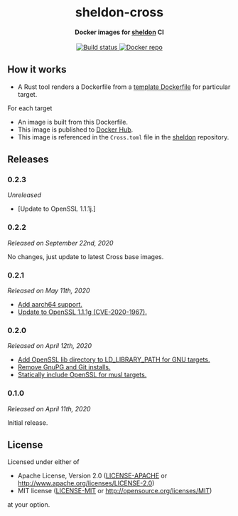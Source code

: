 <h1 align="center">sheldon-cross</h1>
<div align="center">
  <strong>Docker images for <a href="https://github.com/rossmacarthur/sheldon">sheldon</a> CI</strong>
</div>
<br />
<div align="center">
  <a href="https://github.com/rossmacarthur/locks/actions?query=workflow%3Abuild">
    <img src="https://img.shields.io/github/workflow/status/rossmacarthur/sheldon-cross/build/master" alt="Build status" />
  </a>
  <a href="https://hub.docker.com/r/rossmacarthur/sheldon-cross">
    <img src="https://img.shields.io/badge/docker-latest-blue" alt="Docker repo" />
  </a>
</div>

## How it works

- A Rust tool renders a Dockerfile from a [template
  Dockerfile](docker/Dockerfile) for particular target.

For each target
- An image is built from this Dockerfile.
- This image is published to [Docker
  Hub](https://hub.docker.com/r/rossmacarthur/sheldon-cross).
- This image is referenced in the `Cross.toml` file in the
  [sheldon](https://github.com/rossmacarthur/sheldon) repository.

## Releases

### 0.2.3

*Unreleased*

- [Update to OpenSSL 1.1.1j.]

### 0.2.2

*Released on September 22nd, 2020*

No changes, just update to latest Cross base images.

### 0.2.1

*Released on May 11th, 2020*

- [Add aarch64 support.][51bd78a]
- [Update to OpenSSL 1.1.1g (CVE-2020-1967).][fd05011]

[51bd78a]: https://github.com/rossmacarthur/sheldon-cross/commit/51bd78ae6c94d509a4c1c9ec37716c4e00e60722
[fd05011]: https://github.com/rossmacarthur/sheldon-cross/commit/fd05011c072cde56934aaee77c3fce61b3036b2c

### 0.2.0

*Released on April 12th, 2020*

- [Add OpenSSL lib directory to LD_LIBRARY_PATH for GNU targets.][6b9a9fa]
- [Remove GnuPG and Git installs.][f9aa8d4]
- [Statically include OpenSSL for musl targets.][3a688a9]

[6b9a9fa]: https://github.com/rossmacarthur/sheldon-cross/commit/6b9a9fa0ecdfeedc637e1bc41987c13419983bf0
[f9aa8d4]: https://github.com/rossmacarthur/sheldon-cross/commit/f9aa8d4b8227bb2621fb51c50f0fcff3e6b1dff2
[3a688a9]: https://github.com/rossmacarthur/sheldon-cross/commit/3a688a9672b7652594a365d5121870c4a674a427

### 0.1.0

*Released on April 11th, 2020*

Initial release.

## License

Licensed under either of

- Apache License, Version 2.0 ([LICENSE-APACHE](LICENSE-APACHE) or
   http://www.apache.org/licenses/LICENSE-2.0)
- MIT license ([LICENSE-MIT](LICENSE-MIT) or http://opensource.org/licenses/MIT)

at your option.
